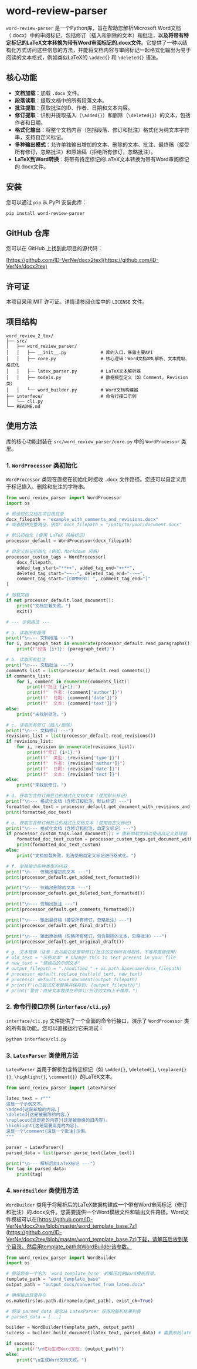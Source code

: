 # word-review-parser

`word-review-parser` 是一个Python库，旨在帮助您解析Microsoft Word文档（.docx）中的审阅标记，包括修订（插入和删除的文本）和批注，**以及将带有特定标记的LaTeX文本转换为带有Word审阅标记的.docx文件**。它提供了一种以结构化方式访问这些信息的方法，并能将文档内容与审阅标记一起格式化输出为易于阅读的文本格式，例如类似LaTeX的 `\added{}` 和 `\deleted{}` 语法。

## 核心功能

*   **文档加载**：加载 `.docx` 文件。
*   **段落读取**：提取文档中的所有段落文本。
*   **批注提取**：获取批注的ID、作者、日期和文本内容。
*   **修订提取**：识别并提取插入（`\added{}`）和删除（`\deleted{}`）的文本，包括作者和日期。
*   **格式化输出**：将整个文档内容（包括段落、修订和批注）格式化为纯文本字符串，支持自定义标记。
*   **多种输出模式**：允许单独输出增加的文本、删除的文本、批注、最终稿（接受所有修订，忽略批注）和原始稿（拒绝所有修订，忽略批注）。
*   **LaTeX到Word转换**：将带有特定标记的LaTeX文本转换为带有Word审阅标记的.docx文件。

## 安装

您可以通过 `pip` 从 PyPI 安装此库：

```bash
pip install word-review-parser
```

## GitHub 仓库

您可以在 GitHub 上找到此项目的源代码：

[https://github.com/ID-VerNe/docx2tex](https://github.com/ID-VerNe/docx2tex)

## 许可证

本项目采用 MIT 许可证。详情请参阅仓库中的 `LICENSE` 文件。

## 项目结构

```
word_review_2_tex/
├── src/
│   ├── word_review_parser/
│   │   ├── __init__.py             # 库的入口，暴露主要API
│   │   ├── core.py                 # 核心逻辑：Word文档XML解析、文本提取、格式化
│   │   ├── latex_parser.py         # LaTeX文本解析器
│   │   ├── models.py               # 数据模型定义（如 Comment, Revision 类）
│   │   └── word_builder.py         # Word文档构建器
├── interface/                      # 命令行接口示例
│   └── cli.py
└── README.md                       
```

## 使用方法

库的核心功能封装在 `src/word_review_parser/core.py` 中的 `WordProcessor` 类里。

### 1. `WordProcessor` 类初始化

`WordProcessor` 类现在直接在初始化时接收 `.docx` 文件路径。您还可以自定义用于标记插入、删除和批注的字符串。

```python
from word_review_parser import WordProcessor
import os

# 假设您的文档在项目根目录
docx_filepath = "example_with_comments_and_revisions.docx" 
# 或者提供完整路径，例如：docx_filepath = "/path/to/your/document.docx"

# 默认初始化 (使用 LaTeX 风格标记)
processor_default = WordProcessor(docx_filepath)

# 自定义标记初始化 (例如，Markdown 风格)
processor_custom_tags = WordProcessor(
    docx_filepath,
    added_tag_start="**++", added_tag_end="++**",
    deleted_tag_start="~~--", deleted_tag_end="--~~",
    comment_tag_start="[COMMENT: ", comment_tag_end="]"
)

# 加载文档
if not processor_default.load_document():
    print("文档加载失败。")
    exit()

# --- 示例用法 ---

# a. 读取所有段落
print("\n--- 文档段落 ---")
for i, paragraph_text in enumerate(processor_default.read_paragraphs()):
    print(f"段落 {i+1}: {paragraph_text}")

# b. 读取所有批注
print("\n--- 文档批注 ---")
comments_list = list(processor_default.read_comments())
if comments_list:
    for i, comment in enumerate(comments_list):
        print(f"批注 {i+1}:")
        print(f"  作者: {comment['author']}")
        print(f"  日期: {comment['date']}")
        print(f"  文本: {comment['text']}")
else:
    print("未找到批注。")

# c. 读取所有修订（插入/删除）
print("\n--- 文档修订 ---")
revisions_list = list(processor_default.read_revisions())
if revisions_list:
    for i, revision in enumerate(revisions_list):
        print(f"修订 {i+1}:")
        print(f"  类型: {revision['type']}")
        print(f"  作者: {revision['author']}")
        print(f"  日期: {revision['date']}")
        print(f"  文本: {revision['text']}")
else:
    print("未找到修订。")

# d. 获取包含修订和批注的格式化文档文本 (使用默认标记)
print("\n--- 格式化文档（含修订和批注，默认标记）---")
formatted_doc_text = processor_default.get_document_with_revisions_and_comments_formatted()
print(formatted_doc_text)

# e. 获取包含修订和批注的格式化文档文本 (使用自定义标记)
print("\n--- 格式化文档（含修订和批注，自定义标记）---")
if processor_custom_tags.load_document(): # 重新加载文档以使用自定义处理器
    formatted_doc_text_custom = processor_custom_tags.get_document_with_revisions_and_comments_formatted()
    print(formatted_doc_text_custom)
else:
    print("文档加载失败，无法使用自定义标记进行格式化。")

# f. 单独输出各种类型的内容
print("\n--- 仅输出增加的文本 ---")
print(processor_default.get_added_text_formatted())

print("\n--- 仅输出删除的文本 ---")
print(processor_default.get_deleted_text_formatted())

print("\n--- 仅输出批注 ---")
print(processor_default.get_comments_formatted())

print("\n--- 输出最终稿（接受所有修订，忽略批注）---")
print(processor_default.get_final_draft())

print("\n--- 输出原始稿（忽略所有修订，包含删除的文本，忽略批注）---")
print(processor_default.get_original_draft())

# g. 文本替换（注意：此功能在处理带修订/批注的文档时有局限性，不推荐直接使用）
# old_text = "示例文本" # Change this to text present in your file
# new_text = "替换后的示例文本"
# output_filepath = "./modified_" + os.path.basename(docx_filepath)
# processor_default.replace_text(old_text, new_text)
# processor_default.save_document(output_filepath)
# print(f"\n已尝试文本替换并保存到: {output_filepath}")
# print("警告：直接文本替换在带修订/批注的文档上不推荐。")
```

### 2. 命令行接口示例 (`interface/cli.py`)

`interface/cli.py` 文件提供了一个全面的命令行接口，演示了 `WordProcessor` 类的所有新功能。您可以直接运行它来测试：

```bash
python interface/cli.py
```

### 3. `LatexParser` 类使用方法

`LatexParser` 类用于解析包含特定标记（如 `\added{}`, `\deleted{}`, `\replaced{}{}`, `\highlight{}`, `\comment{}`）的LaTeX文本。

```python
from word_review_parser import LatexParser

latex_text = r"""
这是一个示例文本。
\added{这是新增的内容。}
\deleted{这是被删除的内容。}
\replaced{这是新的内容}{这是被替换的旧内容}。
\highlight{这是需要高亮的内容}。
这是一个\comment{这是一个批注}示例。
"""

parser = LatexParser()
parsed_data = list(parser.parse_text(latex_text))

print("\n--- 解析后的LaTeX标记 ---")
for tag in parsed_data:
    print(tag)
```

### 4. `WordBuilder` 类使用方法

`WordBuilder` 类用于将解析后的LaTeX数据构建成一个带有Word审阅标记（修订和批注）的.docx文件。您需要提供一个Word模板文件和输出文件路径。Word文件模板可以在[https://github.com/ID-VerNe/docx2tex/blob/master/word_template_base.7z](https://github.com/ID-VerNe/docx2tex/blob/master/word_template_base.7z)下载，请解压后放到某个目录，然后用template_path向WordBuilder该参数。

```python
from word_review_parser import WordBuilder
import os

# 假设您有一个名为 'word_template_base' 的解压后的Word模板目录，
template_path = "word_template_base" 
output_path = "output_docs/converted_from_latex.docx"

# 确保输出目录存在
os.makedirs(os.path.dirname(output_path), exist_ok=True)

# 假设 parsed_data 是您从 LatexParser 获得的解析结果列表
# parsed_data = [...] 

builder = WordBuilder(template_path, output_path)
success = builder.build_document(latex_text, parsed_data) # 需要原始latex_text和解析数据

if success:
    print(f"\n成功生成Word文档: {output_path}")
else:
    print("\n生成Word文档失败。")
```

